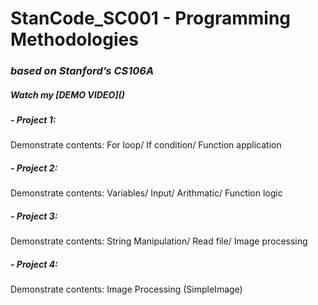 # StanCode_SC001 - Programming Methodologies 
### *based on Stanford’s CS106A*
##### Watch my *[DEMO VIDEO]*()

##### - Project 1: 
Demonstrate contents: For loop/ If condition/ Function application
##### - Project 2:
Demonstrate contents: Variables/ Input/ Arithmatic/ Function logic
##### - Project 3:
Demonstrate contents: String Manipulation/ Read file/ Image processing
##### - Project 4:
Demonstrate contents: Image Processing (SimpleImage)
